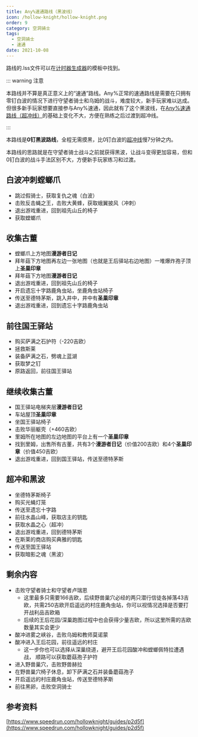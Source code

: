```yaml
---
title: Any%速通路线（黑波线）
icon: /hollow-knight/hollow-knight.png
order: 9
category: 空洞骑士
tags:
  - 空洞骑士
  - 速通
date: 2021-10-08
---
```


<!-- more -->

路线的.lss文件可以在[计时器生成器](hksplitmaker-faq.md#生成模板并导入)的模板中找到。

::: warning 注意

本路线并不算是真正意义上的“速通”路线。Any%正常的速通路线是需要在只拥有零钉白波的情况下进行守望者骑士和乌姆的战斗，难度较大，新手玩家难以达成。但很多新手玩家想要直接参与Any%速通，因此就有了这个黑波线，在[Any%速通路线（超冲线）](any.md)的基础上变化不大，方便在熟练之后过渡到超冲线。

:::

本路线是**0钉黑波路线**，全程无需摸黑，比0钉白波的[超冲线](any.md)慢7分钟之内。

本路线的思路就是在守望者骑士战斗之前就获得黑波，让战斗变得更加容易，但和0钉白波的战斗手法区别不大，方便新手玩家练习和过渡。

## 白波冲刺螳螂爪
- 跳过假骑士，获取复仇之魂（白波）
- 击败反击蝇之王，击败大黄蜂，获取蛾翼披风（冲刺）
- 退出游戏重进，回到祖先山丘的椅子
- 获取螳螂爪

## 收集古董
- 螳螂爪上方地图**漫游者日记**
- 拜年菇下方地图再左边一张地图（也就是王后驿站右边地图）一堆爆炸孢子顶上**圣巢印章**
- 拜年菇下方地图**漫游者日记**
- 退出游戏重进，回到祖先山丘的椅子
- 开启遗忘十字路鹿角虫站，坐鹿角虫站椅子
- 传送至德特茅斯，跳入井中，井中有**圣巢印章**
- 退出游戏重进，回到遗忘十字路鹿角虫站

## 前往国王驿站
- 购买萨满之石护符（-220吉欧）
- 拯救斯莱
- 装备萨满之石，劈魂上蓝湖
- 获取梦之钉
- 原路返回，前往国王驿站

## 继续收集古董
- 国王驿站电梯夹层**漫游者日记**
- 车站屋顶**圣巢印章**
- 坐国王驿站椅子
- 击败华丽躯壳（+460吉欧）
- 里姆所在地图的左边地图的平台上有一个**圣巢印章**
- 找到里姆，出售所有古董，共有3个**漫游者日记**（价值200吉欧）和4个**圣巢印章**（价值450吉欧）
- 退出游戏重进，回到国王驿站，传送至德特茅斯

## 超冲和黑波
- 坐德特茅斯椅子
- 购买光蝇灯笼
- 传送至遗忘十字路
- 前往水晶山峰，获取店主的钥匙
- 获取水晶之心（超冲）
- 退出游戏重进，回到德特茅斯
- 在斯莱的商店购买典雅的钥匙
- 传送至国王驿站
- 获取暗影之魂（黑波）

## 剩余内容
- 击败守望者骑士和守望者卢瑞恩
  - 这里最多只需要166吉欧，后续野兽巢穴必经的两只潜行信徒各掉落43吉欧，共需250吉欧开启遥远的村庄鹿角虫站，你可以视情况选择是否要打开战利品吉欧箱
  - 后续的王后花园/深巢跑图过程中也会获得少量吉欧，所以这里所需的吉欧数量其实会更少
- 酸冲进雾之峡谷，击败乌姆和教师莫诺蒙
- 酸冲进入王后花园，前往遥远的村庄
  - 这一步你也可以选择从深巢绕道，避开王后花园酸冲和螳螂佩特拉遭遇战，<Badge text="仅1.4.3.2版本" type="tip" vertical="baseline" /> 顺路可以获取蘑菇孢子护符
- 进入野兽巢穴，击败野兽赫拉
- <Badge text="仅1.4.3.2版本" type="tip" vertical="baseline" /> 在野兽巢穴椅子休息，卸下萨满之石并装备蘑菇孢子
- 开启遥远的村庄鹿角虫站，传送至德特茅斯
- 前往黑卵，击败空洞骑士

## 参考资料

[https://www.speedrun.com/hollowknight/guides/p2d5f](https://www.speedrun.com/hollowknight/guides/p2d5f)